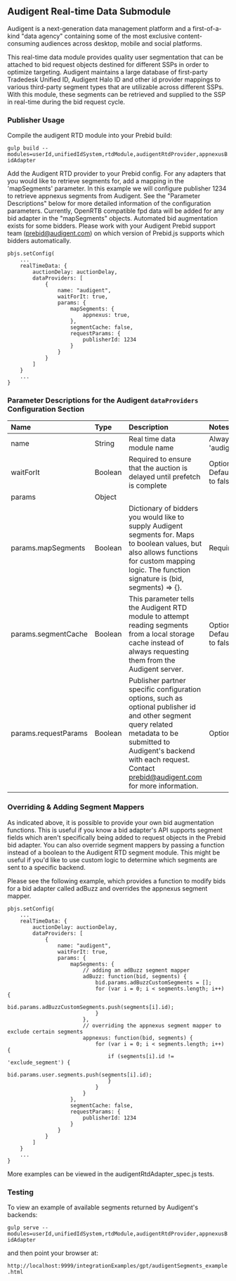 ## Audigent Real-time Data Submodule

Audigent is a next-generation data management platform and a first-of-a-kind
"data agency" containing some of the most exclusive content-consuming audiences
across desktop, mobile and social platforms.

This real-time data module provides quality user segmentation that can be
attached to bid request objects destined for different SSPs in order to optimize
targeting. Audigent maintains a large database of first-party Tradedesk Unified
ID, Audigent Halo ID and other id provider mappings to various third-party
segment types that are utilizable across different SSPs.  With this module,
these segments can be retrieved and supplied to the SSP in real-time during
the bid request cycle.

### Publisher Usage

Compile the audigent RTD module into your Prebid build:

`gulp build --modules=userId,unifiedIdSystem,rtdModule,audigentRtdProvider,appnexusBidAdapter`

Add the Audigent RTD provider to your Prebid config.  For any adapters
that you would like to retrieve segments for, add a mapping in the 'mapSegments'
parameter.  In this example we will configure publisher 1234 to retrieve
appnexus segments from Audigent. See the "Parameter Descriptions" below for
more detailed information of the configuration parameters. Currently,
OpenRTB compatible fpd data will be added for any bid adapter in the
"mapSegments" objects. Automated bid augmentation exists for some bidders.
Please work with your Audigent Prebid support team (prebid@audigent.com) on
which version of Prebid.js supports which bidders automatically.

```
pbjs.setConfig(
    ...
    realTimeData: {
        auctionDelay: auctionDelay,
        dataProviders: [
            {
                name: "audigent",
                waitForIt: true,
                params: {
                    mapSegments: {
                        appnexus: true,
                    },
                    segmentCache: false,
                    requestParams: {
                        publisherId: 1234
                    }
                }
            }
        ]
    }
    ...
}
```

### Parameter Descriptions for the Audigent `dataProviders` Configuration Section

| Name  |Type | Description   | Notes  |
| :------------ | :------------ | :------------ |:------------ |
| name | String | Real time data module name | Always 'audigent' |
| waitForIt | Boolean | Required to ensure that the auction is delayed until prefetch is complete | Optional. Defaults to false |
| params | Object | | |
| params.mapSegments | Boolean | Dictionary of bidders you would like to supply Audigent segments for. Maps to boolean values, but also allows functions for custom mapping logic. The function signature is (bid, segments) => {}. | Required |
| params.segmentCache | Boolean | This parameter tells the Audigent RTD module to attempt reading segments from a local storage cache instead of always requesting them from the Audigent server. | Optional. Defaults to false. |
| params.requestParams | Boolean | Publisher partner specific configuration options, such as optional publisher id and other segment query related metadata to be submitted to Audigent's backend with each request.  Contact prebid@audigent.com for more information. | Optional |

### Overriding & Adding Segment Mappers
As indicated above, it is possible to provide your own bid augmentation
functions.  This is useful if you know a bid adapter's API supports segment
fields which aren't specifically being added to request objects in the Prebid
bid adapter.  You can also override segment mappers by passing a function
instead of a boolean to the Audigent RTD segment module.  This might be useful
if you'd like to use custom logic to determine which segments are sent
to a specific backend.

Please see the following example, which provides a function to modify bids for
a bid adapter called adBuzz and overrides the appnexus segment mapper.

```
pbjs.setConfig(
    ...
    realTimeData: {
        auctionDelay: auctionDelay,
        dataProviders: [
            {
                name: "audigent",
                waitForIt: true,
                params: {
                    mapSegments: {
                        // adding an adBuzz segment mapper
                        adBuzz: function(bid, segments) {
                            bid.params.adBuzzCustomSegments = [];
                            for (var i = 0; i < segments.length; i++) {
                                bid.params.adBuzzCustomSegments.push(segments[i].id);
                            }
                        },
                        // overriding the appnexus segment mapper to exclude certain segments
                        appnexus: function(bid, segments) {
                            for (var i = 0; i < segments.length; i++) {
                                if (segments[i].id != 'exclude_segment') {
                                    bid.params.user.segments.push(segments[i].id);
                                }
                            }
                        }
                    },
                    segmentCache: false,
                    requestParams: {
                        publisherId: 1234
                    }
                }
            }
        ]
    }
    ...
}
```

More examples can be viewed in the audigentRtdAdapter_spec.js tests.

### Testing

To view an example of available segments returned by Audigent's backends:

`gulp serve --modules=userId,unifiedIdSystem,rtdModule,audigentRtdProvider,appnexusBidAdapter`

and then point your browser at:

`http://localhost:9999/integrationExamples/gpt/audigentSegments_example.html`





